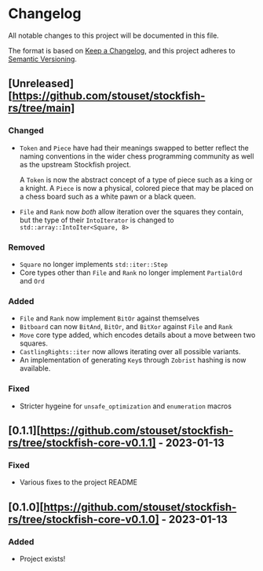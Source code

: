 # Changelog

All notable changes to this project will be documented in this file.

The format is based on [Keep a Changelog][keepachangelog], and this project
adheres to [Semantic Versioning][semver].

## [Unreleased][https://github.com/stouset/stockfish-rs/tree/main]

### Changed

- `Token` and `Piece` have had their meanings swapped to better reflect the
  naming conventions in the wider chess programming community as well as the
  upstream Stockfish project.

  A `Token` is now the abstract concept of a type of piece such as a king or a
  knight. A `Piece` is now a physical, colored piece that may be placed on a
  chess board such as a white pawn or a black queen.
- `File` and `Rank` now *both* allow iteration over the squares they contain,
  but the type of their `IntoIterator` is changed to
  `std::array::IntoIter<Square, 8>`

### Removed

- `Square` no longer implements `std::iter::Step`
- Core types other than `File` and `Rank` no longer implement `PartialOrd` and
  `Ord`

### Added

- `File` and `Rank` now implement `BitOr` against themselves
- `Bitboard` can now `BitAnd`, `BitOr`, and `BitXor` against `File` and `Rank`
- `Move` core type added, which encodes details about a move between two
  squares.
- `CastlingRights::iter` now allows iterating over all possible variants.
- An implementation of generating `Key`s through `Zobrist` hashing is now
  available.

### Fixed

- Stricter hygeine for `unsafe_optimization` and `enumeration` macros

## [0.1.1][https://github.com/stouset/stockfish-rs/tree/stockfish-core-v0.1.1] - 2023-01-13

### Fixed

- Various fixes to the project README

## [0.1.0][https://github.com/stouset/stockfish-rs/tree/stockfish-core-v0.1.0] - 2023-01-13

### Added

- Project exists!

[keepachangelog]: https://keepachangelog.com/en/1.0.0/
[semver]:         https://semver.org/spec/v2.0.0.html
